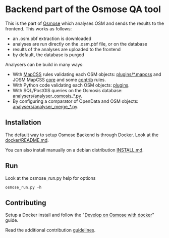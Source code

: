 # Backend part of the Osmose QA tool

This is the part of [Osmose](https://osmose.openstreetmap.fr) which analyses OSM
and sends the results to the frontend. This works as follows:

  - an .osm.pbf extraction is downloaded
  - analyses are run directly on the .osm.pbf file, or on the database
  - results of the analyses are uploaded to the frontend
  - by default, the database is purged

Analysers can be build in many ways:

  - With [MapCSS](https://josm.openstreetmap.de/wiki/Help/Styles/MapCSSImplementation) rules validating each OSM objects: [plugins/*.mapcss](plugins) and JOSM MapCSS [core](https://josm.openstreetmap.de/browser/josm/trunk/resources/data/validator/) and some [contrib](https://josm.openstreetmap.de/wiki/Rules) rules.
  - With Python code validating each OSM objects: [plugins](plugins).
  - With SQL/PostGIS queries on the Osmosis database: [analysers/analyser_osmosis_*.py](analysers).
  - By configuring a comparator of OpenData and OSM objects: [analysers/analyser_merge_*.py](analysers).

## Installation

The default way to setup Osmose Backend is through Docker. Look at the
[docker/README.md](docker/README.md).

You can also install manually on a debian distribution [INSTALL.md](INSTALL.md).

## Run

Look at the osmose_run.py help for options
```
osmose_run.py -h
```

## Contributing

Setup a Docker install and follow the
"[Develop on Osmose with docker](docker/README.md#develop-on-osmose-with-docker)"
guide.

Read the additional contribution [guidelines](CONTRIBUTING.md).
